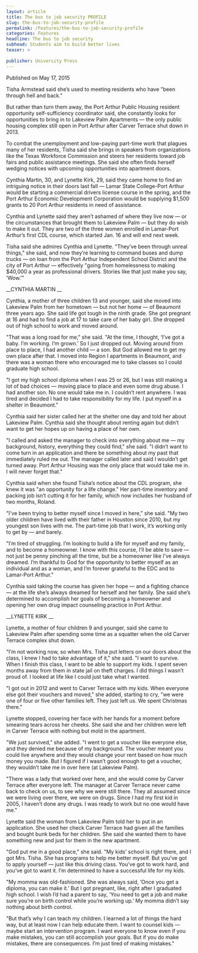 ```yaml
---
layout: article
title: The bus to job security PROFILE
slug: the-bus-to-job-security-profile
permalink: /Features/the-bus-to-job-security-profile
categories: Features
headline: The bus to job security
subhead: Students aim to build better lives
teaser: >
  
publisher: University Press
---
```


Published on May 17, 2015

Tisha Armstead said she’s used to meeting residents who have "been through hell and back."

But rather than turn them away, the Port Arthur Public Housing resident opportunity self-sufficiency coordinator said, she constantly looks for opportunities to bring in to Lakeview Palm Apartments — the only public housing complex still open in Port Arthur after Carver Terrace shut down in 2013.

To combat the unemployment and low-paying part-time work that plagues many of her residents, Tisha said she brings in speakers from organizations like the Texas Workforce Commission and steers her residents toward job fairs and public assistance meetings. She said she often finds herself wedging notices with upcoming opportunities into apartment doors.

Cynthia Martin, 30, and Lynette Kirk, 29, said they came home to find an intriguing notice in their doors last fall — Lamar State College-Port Arthur would be starting a commercial drivers license course in the spring, and the Port Arthur Economic Development Corporation would be supplying $1,500 grants to 20 Port Arthur residents in need of assistance.

Cynthia and Lynette said they aren’t ashamed of where they live now — or the circumstances that brought them to Lakeview Palm — but they do wish to make it out. They are two of the three women enrolled in Lamar-Port Arthur’s first CDL course, which started Jan. 16 and will end next week.

Tisha said she admires Cynthia and Lynette. "They’ve been through unreal things," she said, and now they’re learning to command buses and dump trucks — on loan from the Port Arthur Independent School District and the city of Port Arthur — effectively "going from homelessness to making $40,000 a year as professional drivers. Stories like that just make you say, ‘Wow.’"

__CYNTHIA MARTIN __

Cynthia, a mother of three children 13 and younger, said she moved into Lakeview Palm from her hometown — but not her home — of Beaumont three years ago. She said life got tough in the ninth grade. She got pregnant at 16 and had to find a job at 17 to take care of her baby girl. She dropped out of high school to work and moved around.

"That was a long road for me," she said. "At the time, I thought, ‘I’ve got a baby. I’m working. I’m grown.’ So I just dropped out. Moving around from place to place, I had another child — a son. But God allowed me to get my own place after that. I moved into Region I apartments in Beaumont, and there was a woman there who encouraged me to take classes so I could graduate high school.

"I got my high school diploma when I was 25 or 26, but I was still making a lot of bad choices — moving place to place and even some drug abuse. I had another son. No one would take me in. I couldn’t rent anywhere. I was tired and decided I had to take responsibility for my life. I put myself in a shelter in Beaumont."

Cynthia said her sister called her at the shelter one day and told her about Lakeview Palm. Cynthia said she thought about renting again but didn’t want to get her hopes up on having a place of her own.

"I called and asked the manager to check into everything about me — my background, history, everything they could find," she said. "I didn’t want to come turn in an application and there be something about my past that immediately ruled me out. The manager called later and said I wouldn’t get turned away. Port Arthur Housing was the only place that would take me in. I will never forget that."

Cynthia said when she found Tisha’s notice about the CDL program, she knew it was "an opportunity for a life change." Her part-time inventory and packing job isn’t cutting it for her family, which now includes her husband of two months, Roland.

"I’ve been trying to better myself since I moved in here," she said. "My two older children have lived with their father in Houston since 2010, but my youngest son lives with me. The part-time job that I work, it’s working only to get by — and barely.

"I’m tired of struggling. I’m looking to build a life for myself and my family, and to become a homeowner. I know with this course, I’ll be able to save — not just be penny pinching all the time, but be a homeowner like I’ve always dreamed. I’m thankful to God for the opportunity to better myself as an individual and as a woman, and I’m forever grateful to the EDC and to Lamar-Port Arthur."

Cynthia said taking the course has given her hope — and a fighting chance — at the life she’s always dreamed for herself and her family. She said she’s determined to accomplish her goals of becoming a homeowner and opening her own drug impact counseling practice in Port Arthur.

__LYNETTE KIRK __

Lynette, a mother of four children 9 and younger, said she came to Lakeview Palm after spending some time as a squatter when the old Carver Terrace complex shut down.

"I’m not working now, so when Mrs. Tisha put letters on our doors about the class, I knew I had to take advantage of it," she said. "I want to survive. When I finish this class, I want to be able to support my kids. I spent seven months away from them in state jail on theft charges. I did things I wasn’t proud of. I looked at life like I could just take what I wanted.

"I got out in 2012 and went to Carver Terrace with my kids. When everyone else got their vouchers and moved," she added, starting to cry, "we were one of four or five other families left. They just left us. We spent Christmas there."

Lynette stopped, covering her face with her hands for a moment before smearing tears across her cheeks. She said she and her children were left in Carver Terrace with nothing but mold in the apartment.

"We just survived," she added. "I went to get a voucher like everyone else, and they denied me because of my background. The voucher meant you could live anywhere and they would change your rent based on how much money you made. But I figured if I wasn’t good enough to get a voucher, they wouldn’t take me in over here \(at Lakeview Palm\).

"There was a lady that worked over here, and she would come by Carver Terrace after everyone left. The manager at Carver Terrace never came back to check on us, to see why we were still there. They all assumed since we were living over there, we were on drugs. Since I had my first kid in 2005, I haven’t done any drugs. I was ready to work but no one would have me."

Lynette said the woman from Lakeview Palm told her to put in an application. She used her check Carver Terrace had given all the families and bought bunk beds for her children. She said she wanted them to have something new and just for them in the new apartment.

"God put me in a good place," she said. "My kids’ school is right there, and I got Mrs. Tisha. She has programs to help me better myself. But you’ve got to apply yourself — just like this driving class. You’ve got to work hard, and you’ve got to want it. I’m determined to have a successful life for my kids.

"My momma was old-fashioned. She was always said, ‘Once you get a diploma, you can make it.’ But I got pregnant, like, right after I graduated high school. I wish I’d had a parent to say, ‘You need to get a job and make sure you’re on birth control while you’re working up.’ My momma didn’t say nothing about birth control.

"But that’s why I can teach my children. I learned a lot of things the hard way, but at least now I can help educate them. I want to counsel kids — maybe start an intervention program. I want everyone to know even if you make mistakes, you can still accomplish your goals. But if you do make mistakes, there are consequences. I’m just tired of making mistakes."


